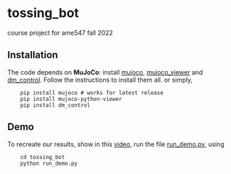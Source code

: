 # tossing_bot
course project for ame547 fall 2022

## Installation

The code depends on **MuJoCo**: install [mujoco](https://mujoco.org/), [mujoco_viewer](https://github.com/rohanpsingh/mujoco-python-viewer)  and [dm_control](https://github.com/deepmind/dm_control). Follow the instructions to install them all. or simply,

        pip install mujoco # works for latest release
        pip install mujoco-python-viewer
        pip install dm_control

## Demo

To recreate our results, show in this [video](https://youtu.be/vXydJxgvwcA), run the file [run_demo.py](./run_demo.py), using 

        cd tossing_bot
        python run_demo.py
